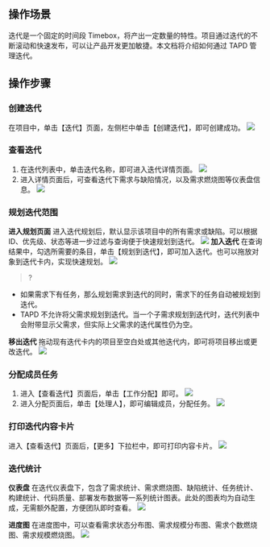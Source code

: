 ## 操作场景
迭代是一个固定的时间段 Timebox，将产出一定数量的特性。项目通过迭代的不断滚动和快速发布，可以让产品开发更加敏捷。本文档将介绍如何通过 TAPD 管理迭代。

## 操作步骤
### 创建迭代
在项目中，单击【迭代】页面，左侧栏中单击【创建迭代】，即可创建成功。
![](https://main.qcloudimg.com/raw/833d8a101591eadba1d5fb7007ac3dae.png)

### 查看迭代
1. 在迭代列表中，单击迭代名称，即可进入迭代详情页面。
![](https://main.qcloudimg.com/raw/b714482c04bab081e7e14029e3f96751.png)
2. 进入详情页面后，可查看迭代下需求与缺陷情况，以及需求燃烧图等仪表盘信息。
![](https://main.qcloudimg.com/raw/9c489ff97fb01994756385ec1dd7a925.png)

### 规划迭代范围
**进入规划页面**
进入迭代规划后，默认显示该项目中的所有需求或缺陷。可以根据 ID、优先级、状态等进一步过滤与查询便于快速规划到迭代。
![](https://main.qcloudimg.com/raw/b51ed1902bb169dec263253061d2c60e.png)
**加入迭代**
在查询结果中，勾选所需要的条目，单击【规划到迭代】，即可加入迭代。也可以拖放对象到迭代卡内，实现快速规划。
![](https://main.qcloudimg.com/raw/c7b9e08fb47d554993bedcaab2259c73.png)
>?
- 如果需求下有任务，那么规划需求到迭代的同时，需求下的任务自动被规划到迭代。
- TAPD 不允许将父需求规划到迭代。当一个子需求规划到迭代时，迭代列表中会附带显示父需求，但实际上父需求的迭代属性仍为空。

**移出迭代**
拖动现有迭代卡内的项目至空白处或其他迭代内，即可将项目移出或更改迭代。
![](https://main.qcloudimg.com/raw/7f21af590956363024cb4c2807842155.png)

### 分配成员任务
1. 进入【查看迭代】页面后，单击【工作分配】即可。
![](https://main.qcloudimg.com/raw/e49b70f2b4f1c222af08f6e74a8a8a7c.png)
2. 进入分配页面后，单击【处理人】，即可编辑成员，分配任务。
![](https://main.qcloudimg.com/raw/88eec13d64374143851e58f626698af7.png)

### 打印迭代内容卡片
进入【查看迭代】页面后，【更多】下拉栏中，即可打印内容卡片。
![](https://main.qcloudimg.com/raw/490dfe9870aa58f101c2309cd980bacd.png)

### 迭代统计
**仪表盘**
在迭代仪表盘下，包含了需求统计、需求燃烧图、缺陷统计、任务统计、构建统计、代码质量、部署发布数据等一系列统计图表。此处的图表均为自动生成，无需额外配置，方便团队即时查看。
![](https://main.qcloudimg.com/raw/ef51e628ee1aef6b6e89df85c1d188fa.png)

**进度图**
在进度图中，可以查看需求状态分布图、需求规模分布图、需求个数燃烧图、需求规模燃烧图。
![](https://main.qcloudimg.com/raw/31815abbdc44205376891044a1472bf7.png)

